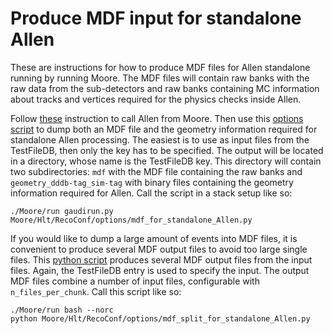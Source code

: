 Produce MDF input for standalone Allen 
================================

These are instructions for how to produce MDF files for Allen standalone running by running Moore. The MDF files will contain raw banks with the raw data from the sub-detectors and raw banks containing MC information about tracks and vertices required for the physics checks inside Allen.


Follow [these](../Rec/Allen/readme.md) instruction to call Allen from Moore. Then use this [options script](https://gitlab.cern.ch/lhcb/Moore/blob/master/Hlt/RecoConf/options/mdf_for_standalone_Allen.py) to dump both an MDF file
and the geometry information required for standalone Allen processing. The easiest is to use as input files from the TestFileDB, then only the key has to be specified. The output will be located in a directory, whose name is the TestFileDB key. This directory will contain two subdirectories: `mdf` with the MDF file containing the raw banks and `geometry_dddb-tag_sim-tag` with binary files containing the geometry information required for Allen. 
Call the script in a stack setup like so:
```
./Moore/run gaudirun.py Moore/Hlt/RecoConf/options/mdf_for_standalone_Allen.py
```

If you would like to dump a large amount of events into MDF files, it is convenient to produce several MDF output files to avoid too large single files. This [python script](https://gitlab.cern.ch/lhcb/Moore/-/blob/master/Hlt/RecoConf/options/mdf_split_for_standalone_Allen.py) produces several MDF output files from the input files. Again, the TestFileDB entry is used to specify the input. The output MDF files combine a number of input files, configurable with `n_files_per_chunk`. Call this script like so:
```
./Moore/run bash --norc
python Moore/Hlt/RecoConf/options/mdf_split_for_standalone_Allen.py
```

    
    
    
